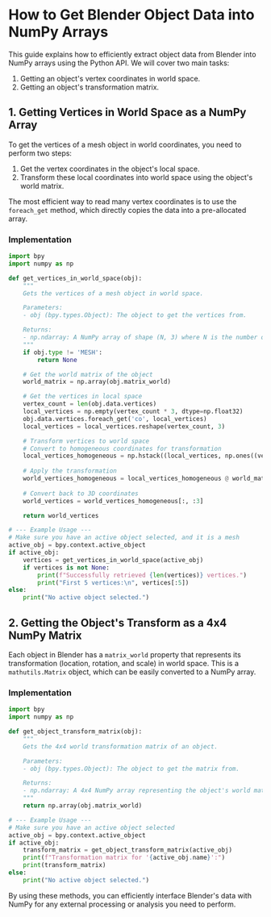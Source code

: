 # How to Get Blender Object Data into NumPy Arrays

This guide explains how to efficiently extract object data from Blender into NumPy arrays using the Python API. We will cover two main tasks:
1.  Getting an object's vertex coordinates in world space.
2.  Getting an object's transformation matrix.

## 1. Getting Vertices in World Space as a NumPy Array

To get the vertices of a mesh object in world coordinates, you need to perform two steps:
1.  Get the vertex coordinates in the object's local space.
2.  Transform these local coordinates into world space using the object's world matrix.

The most efficient way to read many vertex coordinates is to use the `foreach_get` method, which directly copies the data into a pre-allocated array.

### Implementation

```python
import bpy
import numpy as np

def get_vertices_in_world_space(obj):
    """
    Gets the vertices of a mesh object in world space.

    Parameters:
    - obj (bpy.types.Object): The object to get the vertices from.

    Returns:
    - np.ndarray: A NumPy array of shape (N, 3) where N is the number of vertices.
    """
    if obj.type != 'MESH':
        return None

    # Get the world matrix of the object
    world_matrix = np.array(obj.matrix_world)

    # Get the vertices in local space
    vertex_count = len(obj.data.vertices)
    local_vertices = np.empty(vertex_count * 3, dtype=np.float32)
    obj.data.vertices.foreach_get('co', local_vertices)
    local_vertices = local_vertices.reshape(vertex_count, 3)

    # Transform vertices to world space
    # Convert to homogeneous coordinates for transformation
    local_vertices_homogeneous = np.hstack((local_vertices, np.ones((vertex_count, 1))))
    
    # Apply the transformation
    world_vertices_homogeneous = local_vertices_homogeneous @ world_matrix.T
    
    # Convert back to 3D coordinates
    world_vertices = world_vertices_homogeneous[:, :3]

    return world_vertices

# --- Example Usage ---
# Make sure you have an active object selected, and it is a mesh
active_obj = bpy.context.active_object
if active_obj:
    vertices = get_vertices_in_world_space(active_obj)
    if vertices is not None:
        print(f"Successfully retrieved {len(vertices)} vertices.")
        print("First 5 vertices:\n", vertices[:5])
else:
    print("No active object selected.")
```

## 2. Getting the Object's Transform as a 4x4 NumPy Matrix

Each object in Blender has a `matrix_world` property that represents its transformation (location, rotation, and scale) in world space. This is a `mathutils.Matrix` object, which can be easily converted to a NumPy array.

### Implementation

```python
import bpy
import numpy as np

def get_object_transform_matrix(obj):
    """
    Gets the 4x4 world transformation matrix of an object.

    Parameters:
    - obj (bpy.types.Object): The object to get the matrix from.

    Returns:
    - np.ndarray: A 4x4 NumPy array representing the object's world matrix.
    """
    return np.array(obj.matrix_world)

# --- Example Usage ---
# Make sure you have an active object selected
active_obj = bpy.context.active_object
if active_obj:
    transform_matrix = get_object_transform_matrix(active_obj)
    print(f"Transformation matrix for '{active_obj.name}':")
    print(transform_matrix)
else:
    print("No active object selected.")
```

By using these methods, you can efficiently interface Blender's data with NumPy for any external processing or analysis you need to perform.

